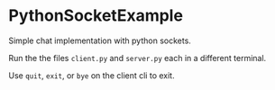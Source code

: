 # PythonSocketExample

Simple chat implementation with python sockets.

Run the the files `client.py` and `server.py` each in a different terminal.

Use `quit`, `exit`, or `bye` on the client cli to exit.
